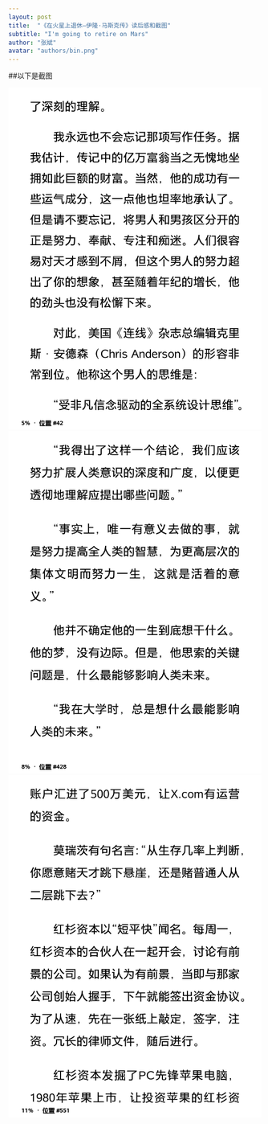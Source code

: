 ```yaml
---
layout: post
title:  "《在火星上退休—伊隆·马斯克传》读后感和截图"
subtitle: "I'm going to retire on Mars"
author: "张斌"
avatar: "authors/bin.png"
---
```


##以下是截图

![](./content/images/im-going-to-retire-on-mars/screenshot_2016_01_30T13_45_21+0759.png)
![](./content/images/im-going-to-retire-on-mars/screenshot_2016_01_30T18_02_17+0759.png)
![](./content/images/im-going-to-retire-on-mars/screenshot_2016_02_02T07_33_46+0759.png)
